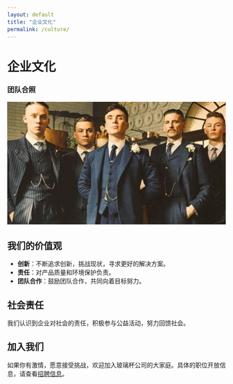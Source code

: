 ```yaml
---
layout: default
title: "企业文化"
permalink: /culture/
---
```


# 企业文化
### 团队合照 
![团队合照](/assets/images/team.jpg)

## 我们的价值观

- **创新**：不断追求创新，挑战现状，寻求更好的解决方案。
- **责任**：对产品质量和环境保护负责。
- **团队合作**：鼓励团队合作，共同向着目标努力。

## 社会责任

我们认识到企业对社会的责任，积极参与公益活动，努力回馈社会。

## 加入我们

如果你有激情，愿意接受挑战，欢迎加入玻璃杯公司的大家庭。具体的职位开放信息，请查看[招聘信息](/jobs/)。